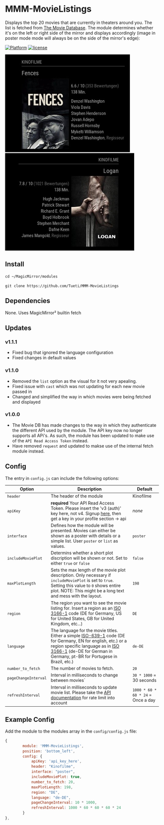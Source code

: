 # MMM-MovieListings
Displays the top 20 movies that are currently in theaters around you. The list is fetched from [The Movie Database](https://themoviedb.org).
The module determines whether it's on the left or right side of the mirror and displays accordingly (image in poster mode mode will always be on the side of the mirror's edge):

[![Platform](https://img.shields.io/badge/platform-MagicMirror-informational)](https://MagicMirror.builders)
[![license](https://img.shields.io/github/license/mashape/apistatus.svg)](LICENSE)

![Example](image-1.png)
![Example](image-2.png)

## Install
`cd ~/MagicMirror/modules`

`git clone https://github.com/Tueti/MMM-MovieListings`

## Dependencies
None. Uses MagicMirror² builtin fetch

## Updates

### v1.1.1
- Fixed bug that ignored the language configuration
- Fixed changes in default values

### v1.1.0
- Removed the `list` option as the visual for it not very apealing.
- Fixed issue with `cast` which was not updating for each new movie passed in
- Changed and simplified the way in which movies were being fetched and displayed

### v1.0.0
- The Movie DB has made changes to the way in which they authenticate the different API used by the module. The API key now no longer supports all APi's. As such, the module has been updated to make use of the `API Read Access Token` instead.
- Have removed `request` and updated to makse use of the internal fetch module instead.

## Config
The entry in `config.js` can include the following options:

|Option|Description|Default|
|---|---|---|
|`header`|The header of the module|Kinofilme|
|`apiKey`|**required** Your API Read Access Token. Please insert the 'v3 (auth)' key here, not v4. Signup [here](https://www.themoviedb.org/account/signup), then get a key in your profile section -> api|_none_|
|`interface`|Defines how the module will be presented. Movies can either be shown as a poster with details or a simple list. User `poster` or `list` as values.|`poster`|
|`includeMoviePlot`|Determins whether a short plot discription will be shown or not. Set to either `true` or `false`|`false`|
|`maxPlotLength`|Sets the max length of the movie plot description. Only necessary if `includeMoviePlot` is set to `true`. Setting this value to `0` shows entire plot. NOTE: This might be a long text and mess with the layout.|`198`|
|`region`|The region you want to see the movie listing for. Insert a region as an [ISO 3166-1](https://en.wikipedia.org/wiki/ISO_3166-1_alpha-2) code (DE for Germany, US for United States, GB for United Kingdom, etc...) |`DE`|
|`language`|The language for the movie titles. Either a simple [ISO-639-1](https://en.wikipedia.org/wiki/List_of_ISO_639-1_codes) code (DE for Germany, EN for english, etc.) or a region specific language as in [ISO 3166-1](https://en.wikipedia.org/wiki/ISO_3166-1_alpha-2) (de-DE for German in Germany, pt-BR for Portugese in Brazil, etc.)|`de-DE`|
|`number_to_fetch`|The number of movies to fetch.|`20`|
|`pageChangeInterval`|Interval in milliseconds to change between movies`|`30 * 1000` = 30 seconds|
|`refreshInterval`|Interval in milliseconds to update movie list. Please take the [API documentation](https://developers.themoviedb.org/3/getting-started/request-rate-limiting) for rate limit into account |`1000 * 60 * 60 * 24` = Once a day|

## Example Config
Add the module to the modules array in the `config/config.js` file:
````javascript
{
		module: 'MMM-MovieListings',
		position: 'bottom_left',
		config: {
			apiKey: 'api_key_here',
			header: "Kinofilme",
			interface: "poster",
			includeMoviePlot: true,
			number_to_fetch: 20,
			maxPlotLength: 198,
			region: "DE",
			language: "de-DE",
			pageChangeInterval: 10 * 1000,
			refreshInterval: 1000 * 60 * 60 * 60 * 24
		}
},
````